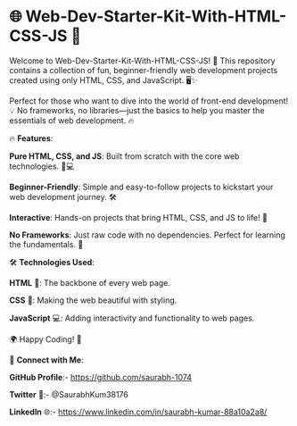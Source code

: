 # 🌐 Web-Dev-Starter-Kit-With-HTML-CSS-JS 🚀

Welcome to Web-Dev-Starter-Kit-With-HTML-CSS-JS! 🎉 This repository contains a collection of fun, beginner-friendly web development projects created using only HTML, CSS, and JavaScript. 🖥️✨

Perfect for those who want to dive into the world of front-end development! 💡 No frameworks, no libraries—just the basics to help you master the essentials of web development. 🔥
   
🔥 **Features**:  
  
**Pure HTML, CSS, and JS**: Built from scratch with the core web technologies. 🎨💻   
      
**Beginner-Friendly**: Simple and easy-to-follow projects to kickstart your web development journey. 🛠️    
    
**Interactive**: Hands-on projects that bring HTML, CSS, and JS to life! 🚀   
 
**No Frameworks**: Just raw code with no dependencies. Perfect for learning the fundamentals. 📝   
 
🛠️ **Technologies Used**: 
 
**HTML** 📝: The backbone of every web page.

**CSS** 🎨: Making the web beautiful with styling.

**JavaScript** 💻: Adding interactivity and functionality to web pages.


🌍 Happy Coding! 🚀





🔗 **Connect with Me**:

**GitHub Profile**:- https://github.com/saurabh-1074

**Twitter** 🚀:- @SaurabhKum38176

**LinkedIn** 🌐:- https://www.linkedin.com/in/saurabh-kumar-88a10a2a8/

